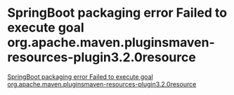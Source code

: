 # SpringBoot packaging error Failed to execute goal org.apache.maven.pluginsmaven-resources-plugin3.2.0resource
[SpringBoot packaging error Failed to execute goal org.apache.maven.pluginsmaven-resources-plugin3.2.0resource](https://aiwithcloud.com/2022/09/16/springboot_packaging_error_failed_to_execute_goal_org-apache-maven-pluginsmaven_resources_plugin3-2-0resource/)